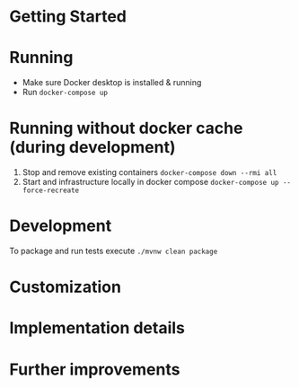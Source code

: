# Getting Started

# Running
- Make sure Docker desktop is installed & running
- Run `docker-compose up`

# Running without docker cache (during development)
1. Stop and remove existing containers `docker-compose down --rmi all`
2. Start and infrastructure locally in docker compose `docker-compose up --force-recreate`

# Development
To package and run tests execute `./mvnw clean package`

# Customization

# Implementation details

# Further improvements